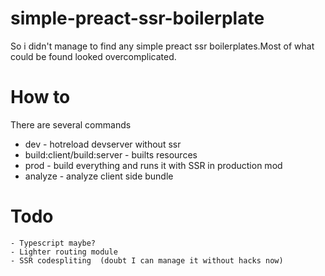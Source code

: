 # simple-preact-ssr-boilerplate

So i didn't manage to find any simple preact ssr boilerplates.Most of what could be found looked
overcomplicated.

# How to

There are several commands

 - dev - hotreload devserver without ssr
 - build:client/build:server - builts resources
 - prod - build everything and runs it with SSR in production mod
 - analyze - analyze client side bundle

# Todo

    - Typescript maybe?
    - Lighter routing module
    - SSR codespliting  (doubt I can manage it without hacks now)
